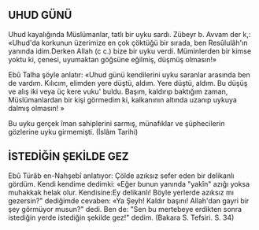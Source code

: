 ## UHUD GÜNÜ

Uhud kayalığında Müslümanlar, tatlı bir uyku sardı. Zübeyr b. Avvam der k,: «Uhud'da korkunun üzerimize en çok çöktüğü bir sırada, ben Resûlulâh'ın yanında idim.Derken Allah (c c.) bize bir uyku verdi. Müminlerden bir kimse yoktu ki, çenesi, uyumaktan göğsüne eğilmiş, düşmüş olmasın!»

Ebû Talha şöyle anlatır: «Uhud günü kendilerini uyku saranlar arasında ben de vardım. Kılıcım, elimden yere düştü, aldım. Yere düştü, aldım. Bu düşüş ve alış iki veya üç kere vuku' buldu. Başım, kaldırıp baktığım zaman, Müslümanlardan bir kişi görmedim ki, kalkanının altında uzanıp uykuya dalmış olmasın! »

Bu uyku gerçek îman sahiplerini sarmış, münafıklar ve şüphecilerin gözlerine uyku girmemişti. (İslâm Tarihi)

## İSTEDİĞİN ŞEKİLDE GEZ

Ebû Türâb en-Nahşebî anlatıyor: Çölde azıksız sefer eden bir delikanlı gördüm. Kendi kendime dedimki: «Eğer bunun yanında "yakîn" azığı yoksa muhakkak helak olur. Kendisine:Ey delikanlı! Böyle yerlerde azıksız mı gezersin?" dediğimde cevaben: «Ya Şeyh! Kaldır başını! Allah'dan gayri bir şey görmüyor musun?" dedi. Ben de: "Sen bu mertebeye erdikten sonra istediğin yerde istediğin şekilde gez!" dedim. (Bakara S. Tefsiri. S. 34)
